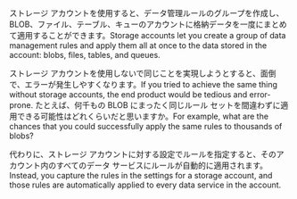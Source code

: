 <span data-ttu-id="95d9d-101">ストレージ アカウントを使用すると、データ管理ルールのグループを作成し、BLOB、ファイル、テーブル、キューのアカウントに格納データを一度にまとめて適用することができます。</span><span class="sxs-lookup"><span data-stu-id="95d9d-101">Storage accounts let you create a group of data management rules and apply them all at once to the data stored in the account: blobs, files, tables, and queues.</span></span> 

<span data-ttu-id="95d9d-102">ストレージ アカウントを使用しないで同じことを実現しようとすると、面倒で、エラーが発生しやすくなります。</span><span class="sxs-lookup"><span data-stu-id="95d9d-102">If you tried to achieve the same thing without storage accounts, the end product would be tedious and error-prone.</span></span> <span data-ttu-id="95d9d-103">たとえば、何千もの BLOB にまったく同じルール セットを間違わずに適用できる可能性はどれくらいだと思いますか。</span><span class="sxs-lookup"><span data-stu-id="95d9d-103">For example, what are the chances that you could successfully apply the same rules to thousands of blobs?</span></span>

<span data-ttu-id="95d9d-104">代わりに、ストレージ アカウントに対する設定でルールを指定すると、そのアカウント内のすべてのデータ サービスにルールが自動的に適用されます。</span><span class="sxs-lookup"><span data-stu-id="95d9d-104">Instead, you capture the rules in the settings for a storage account, and those rules are automatically applied to every data service in the account.</span></span>